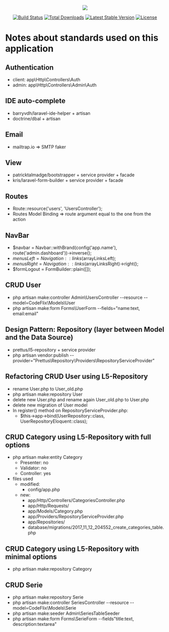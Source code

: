 <p align="center"><img src="https://laravel.com/assets/img/components/logo-laravel.svg"></p>

<p align="center">
<a href="https://travis-ci.org/laravel/framework"><img src="https://travis-ci.org/laravel/framework.svg" alt="Build Status"></a>
<a href="https://packagist.org/packages/laravel/framework"><img src="https://poser.pugx.org/laravel/framework/d/total.svg" alt="Total Downloads"></a>
<a href="https://packagist.org/packages/laravel/framework"><img src="https://poser.pugx.org/laravel/framework/v/stable.svg" alt="Latest Stable Version"></a>
<a href="https://packagist.org/packages/laravel/framework"><img src="https://poser.pugx.org/laravel/framework/license.svg" alt="License"></a>
</p>

# Notes about standards used on this application

## Authentication
- client: app\Http\Controllers\Auth
- admin: app\Http\Controllers\Admin\Auth

## IDE auto-complete
- barryvdh/laravel-ide-helper + artisan
- doctrine/dbal + artisan

## Email
- mailtrap.io => SMTP faker

## View
- patricktalmadge/bootstrapper + service provider + facade
- kris/laravel-form-builder + service provider + facade

## Routes
- Route::resource('users', 'UsersController');
- Routes Model Binding => route argument equal to the one from the action

## NavBar
- $navbar = Navbar::withBrand(config('app.name'), route('admin.dashboard'))->inverse();
- $menusLeft = Navigation::links($arrayLinksLeft);
- $menusRight = Navigation::links($arrayLinksRight)->right();
- $formLogout = FormBuilder::plain([]);

## CRUD User
- php artisan make:controller Admin\UsersController --resource --model=CodeFlix\Models\User
- php artisan make:form Forms\UserForm --fields="name:text, email:email"

## Design Pattern: Repository (layer between Model and the Data Source)
- prettus/l5-repository + service provider
- php artisan vendor:publish --provider="Prettus\Repository\Providers\RepositoryServiceProvider"

## Refactoring CRUD User using L5-Repository
- rename User.php to User_old.php
- php artisan make:repository User
- delete new User.php and rename again User_old.php to User.php
- delete new migration of User model
- In register() method on RepositoryServiceProvider.php: 
	- $this->app->bind(UserRepository::class, UserRepositoryEloquent::class);

## CRUD Category using L5-Repository with full options
- php artisan make:entity Category
	- Presenter: no
	- Validator: no
	- Controller: yes
- files used
	- modified:
		- config/app.php
	- new:
		- app/Http/Controllers/CategoriesController.php
		- app/Http/Requests/
		- app/Models/Category.php
		- app/Providers/RepositoryServiceProvider.php
		- app/Repositories/
		- database/migrations/2017_11_12_204552_create_categories_table.php

## CRUD Category using L5-Repository with minimal options
- php artisan make:repository Category

## CRUD Serie
- php artisan make:repository Serie
- php artisan make:controller SeriesController --resource --model=CodeFlix\Models\Serie
- php artisan make:seeder Admin\SeriesTableSeeder
- php artisan make:form Forms\SerieForm --fields"title:text, description:textarea"















